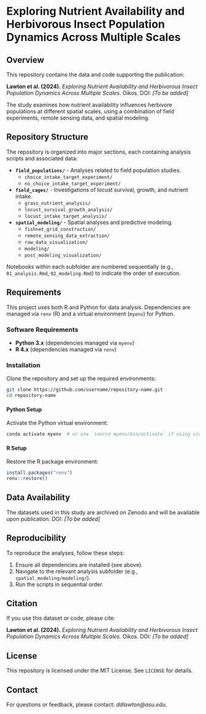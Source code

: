 # Exploring Nutrient Availability and Herbivorous Insect Population Dynamics Across Multiple Scales

## Overview
This repository contains the data and code supporting the publication:

**Lawton et al. (2024).** *Exploring Nutrient Availability and Herbivorous Insect Population Dynamics Across Multiple Scales.* Oikos. DOI: _[To be added]_

The study examines how nutrient availability influences herbivore populations at different spatial scales, using a combination of field experiments, remote sensing data, and spatial modeling.

## Repository Structure
The repository is organized into major sections, each containing analysis scripts and associated data:

- **`field_populations/`** - Analyses related to field population studies.
  - `choice_intake_target_experiment/`
  - `no_choice_intake_target_experiment/`
- **`field_cages/`** - Investigations of locust survival, growth, and nutrient intake.
  - `grass_nutrient_analysis/`
  - `locust_survival_growth_analysis/`
  - `locust_intake_target_analysis/`
- **`spatial_modeling/`** - Spatial analyses and predictive modeling.
  - `fishnet_grid_construction/`
  - `remote_sensing_data_extraction/`
  - `raw_data_visualization/`
  - `modeling/`
  - `post_modeling_visualization/`

Notebooks within each subfolder are numbered sequentially (e.g., `01_analysis.Rmd`, `02_modeling.Rmd`) to indicate the order of execution.

## Requirements
This project uses both R and Python for data analysis. Dependencies are managed via `renv` (R) and a virtual environment (`myenv`) for Python.

### Software Requirements
- **Python 3.x** (dependencies managed via `myenv`)
- **R 4.x** (dependencies managed via `renv`)

### Installation
Clone the repository and set up the required environments:

```bash
git clone https://github.com/username/repository-name.git
cd repository-name
```

#### Python Setup
Activate the Python virtual environment:
```bash
conda activate myenv  # or use `source myenv/bin/activate` if using virtualenv
```

#### R Setup
Restore the R package environment:
```r
install.packages("renv")
renv::restore()
```

## Data Availability
The datasets used in this study are archived on Zenodo and will be available upon publication. DOI: _[To be added]_

## Reproducibility
To reproduce the analyses, follow these steps:
1. Ensure all dependencies are installed (see above).
2. Navigate to the relevant analysis subfolder (e.g., `spatial_modeling/modeling/`).
3. Run the scripts in sequential order.

## Citation
If you use this dataset or code, please cite:

**Lawton et al. (2024).** *Exploring Nutrient Availability and Herbivorous Insect Population Dynamics Across Multiple Scales.* Oikos. DOI: _[To be added]_

## License
This repository is licensed under the MIT License. See `LICENSE` for details.

## Contact
For questions or feedback, please contact: _ddlawton@asu.edu_.

